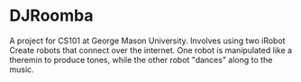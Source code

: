 DJRoomba
========

A project for CS101 at George Mason University. Involves using two iRobot Create robots that connect over the internet. One robot is manipulated like a theremin to produce tones, while the other robot "dances" along to the music.
